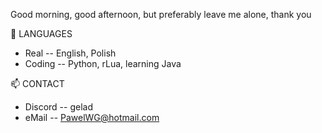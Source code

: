 Good morning, good afternoon, but preferably leave me alone, thank you

💬 LANGUAGES
- Real -- English, Polish
- Coding -- Python, rLua, learning Java

📫 CONTACT
- Discord -- gelad
- eMail -- PawelWG@hotmail.com
